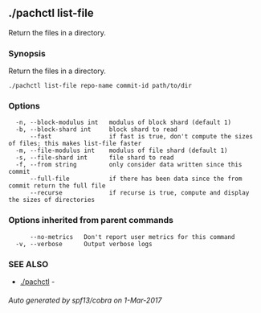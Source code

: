 ## ./pachctl list-file

Return the files in a directory.

### Synopsis


Return the files in a directory.

```
./pachctl list-file repo-name commit-id path/to/dir
```

### Options

```
  -n, --block-modulus int   modulus of block shard (default 1)
  -b, --block-shard int     block shard to read
      --fast                if fast is true, don't compute the sizes of files; this makes list-file faster
  -m, --file-modulus int    modulus of file shard (default 1)
  -s, --file-shard int      file shard to read
  -f, --from string         only consider data written since this commit
      --full-file           if there has been data since the from commit return the full file
      --recurse             if recurse is true, compute and display the sizes of directories
```

### Options inherited from parent commands

```
      --no-metrics   Don't report user metrics for this command
  -v, --verbose      Output verbose logs
```

### SEE ALSO
* [./pachctl](./pachctl.md)	 - 

###### Auto generated by spf13/cobra on 1-Mar-2017
